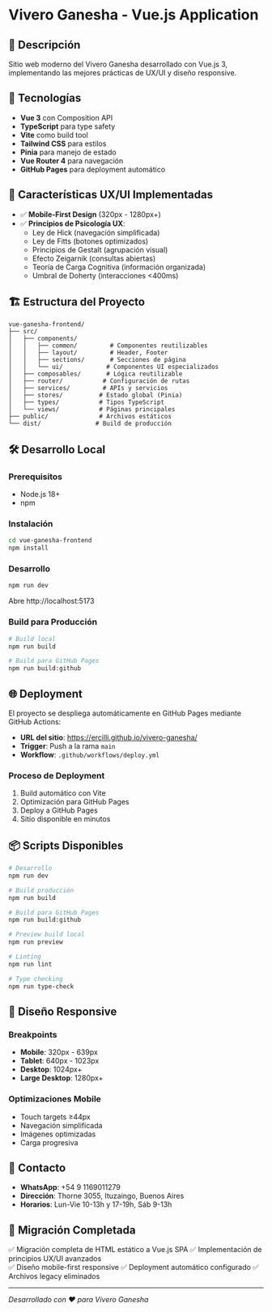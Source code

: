# Vivero Ganesha - Vue.js Application

## 🌱 Descripción
Sitio web moderno del Vivero Ganesha desarrollado con Vue.js 3, implementando las mejores prácticas de UX/UI y diseño responsive.

## 🚀 Tecnologías
- **Vue 3** con Composition API
- **TypeScript** para type safety
- **Vite** como build tool
- **Tailwind CSS** para estilos
- **Pinia** para manejo de estado
- **Vue Router 4** para navegación
- **GitHub Pages** para deployment automático

## 📱 Características UX/UI Implementadas
- ✅ **Mobile-First Design** (320px - 1280px+)
- ✅ **Principios de Psicología UX**:
  - Ley de Hick (navegación simplificada)
  - Ley de Fitts (botones optimizados)
  - Principios de Gestalt (agrupación visual)
  - Efecto Zeigarnik (consultas abiertas)
  - Teoría de Carga Cognitiva (información organizada)
  - Umbral de Doherty (interacciones <400ms)

## 🏗️ Estructura del Proyecto
```
vue-ganesha-frontend/
├── src/
│   ├── components/
│   │   ├── common/         # Componentes reutilizables
│   │   ├── layout/         # Header, Footer
│   │   ├── sections/       # Secciones de página
│   │   └── ui/            # Componentes UI especializados
│   ├── composables/       # Lógica reutilizable
│   ├── router/           # Configuración de rutas
│   ├── services/         # APIs y servicios
│   ├── stores/          # Estado global (Pinia)
│   ├── types/           # Tipos TypeScript
│   └── views/           # Páginas principales
├── public/              # Archivos estáticos
└── dist/               # Build de producción
```

## 🛠️ Desarrollo Local

### Prerequisitos
- Node.js 18+
- npm

### Instalación
```bash
cd vue-ganesha-frontend
npm install
```

### Desarrollo
```bash
npm run dev
```
Abre http://localhost:5173

### Build para Producción
```bash
# Build local
npm run build

# Build para GitHub Pages
npm run build:github
```

## 🌐 Deployment

El proyecto se despliega automáticamente en GitHub Pages mediante GitHub Actions:

- **URL del sitio**: https://ercilli.github.io/vivero-ganesha/
- **Trigger**: Push a la rama `main`
- **Workflow**: `.github/workflows/deploy.yml`

### Proceso de Deployment
1. Build automático con Vite
2. Optimización para GitHub Pages
3. Deploy a GitHub Pages
4. Sitio disponible en minutos

## 📦 Scripts Disponibles

```bash
# Desarrollo
npm run dev

# Build producción
npm run build

# Build para GitHub Pages
npm run build:github

# Preview build local
npm run preview

# Linting
npm run lint

# Type checking
npm run type-check
```

## 🎨 Diseño Responsive

### Breakpoints
- **Mobile**: 320px - 639px
- **Tablet**: 640px - 1023px  
- **Desktop**: 1024px+
- **Large Desktop**: 1280px+

### Optimizaciones Mobile
- Touch targets ≥44px
- Navegación simplificada
- Imágenes optimizadas
- Carga progresiva

## 📧 Contacto
- **WhatsApp**: +54 9 1169011279
- **Dirección**: Thorne 3055, Ituzaingo, Buenos Aires
- **Horarios**: Lun-Vie 10-13h y 17-19h, Sáb 9-13h

## 🔄 Migración Completada
✅ Migración completa de HTML estático a Vue.js SPA
✅ Implementación de principios UX/UI avanzados  
✅ Diseño mobile-first responsive
✅ Deployment automático configurado
✅ Archivos legacy eliminados

---
*Desarrollado con ❤️ para Vivero Ganesha*
